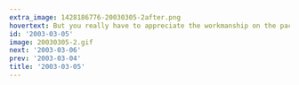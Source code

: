 ```yaml
---
extra_image: 1428186776-20030305-2after.png
hovertext: But you really have to appreciate the workmanship on the packaging.
id: '2003-03-05'
image: 20030305-2.gif
next: '2003-03-06'
prev: '2003-03-04'
title: '2003-03-05'
---
```

